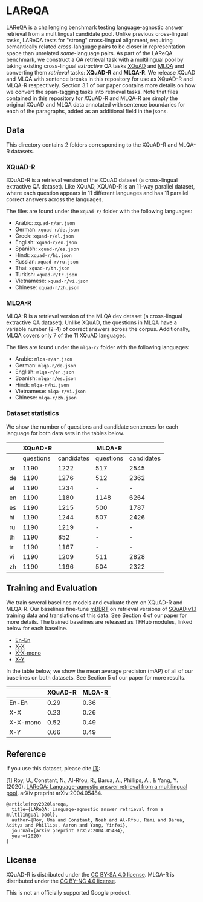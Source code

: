 # LAReQA
[LAReQA](https://arxiv.org/abs/2004.05484) is a challenging benchmark testing language-agnostic answer retrieval from a multilingual candidate pool. Unlike previous cross-lingual tasks, LAReQA tests for "strong" cross-lingual alignment, requiring semantically related *cross*-language pairs to be closer in representation space than unrelated *same*-language pairs. As part of the LAReQA benchmark, we construct a QA retrieval task with a multilingual pool by taking existing cross-lingual *extractive* QA tasks [XQuAD](https://github.com/deepmind/xquad) and [MLQA](https://github.com/facebookresearch/MLQA) and converting them *retrieval* tasks: **XQuAD-R** and **MLQA-R**. We release XQuAD and MLQA with sentence breaks in this repository for use as XQuAD-R and MLQA-R respectively. Section 3.1 of our paper contains more details on how we convert the span-tagging tasks into retrieval tasks. Note that files contained in this repository for XQuAD-R and MLQA-R are simply the original XQuAD and MLQA data annotated with sentence boundaries for each of the paragraphs, added as an additional field in the jsons.

## Data
This directory contains 2 folders corresponding to the XQuAD-R and MLQA-R datasets.

### XQuAD-R
XQuAD-R is a retrieval version of the XQuAD dataset (a cross-lingual extractive
QA dataset). Like XQuAD, XQUAD-R is an 11-way parallel dataset,  where each
question appears in 11 different languages and has 11 parallel correct answers
across the languages.

The files are found under the `xquad-r/` folder with the following languages:
* Arabic: `xquad-r/ar.json`
* German: `xquad-r/de.json`
* Greek: `xquad-r/el.json`
* English: `xquad-r/en.json`
* Spanish: `xquad-r/es.json`
* Hindi: `xquad-r/hi.json`
* Russian: `xquad-r/ru.json`
* Thai: `xquad-r/th.json`
* Turkish: `xquad-r/tr.json`
* Vietnamese: `xquad-r/vi.json`
* Chinese: `xquad-r/zh.json`

### MLQA-R
MLQA-R is a retrieval version of the MLQA dev dataset (a cross-lingual extractive QA
dataset). Unlike XQuAD, the questions in MLQA have a variable number (2-4) of
correct answers across the corpus. Additionally, MLQA covers only 7 of the 11
XQuAD languages. 

The files are found under the `mlqa-r/` folder with the following languages:
* Arabic: `mlqa-r/ar.json`
* German: `mlqa-r/de.json`
* English: `mlqa-r/en.json`
* Spanish: `mlqa-r/es.json`
* Hindi: `mlqa-r/hi.json`
* Vietnamese: `mlqa-r/vi.json`
* Chinese: `mlqa-r/zh.json`

### Dataset statistics
We show the number of questions and candidate sentences for each language for both data sets in the tables below.

|     | XQuAD-R   |            | MLQA-R    |            |
|-----|-----------|------------|-----------|------------|
|     | questions | candidates | questions | candidates |
| ar |      1190 |       1222 |       517 |       2545 |
| de |      1190 |       1276 |       512 |       2362 |
| el |      1190 |       1234 |        \- |         \- |
| en |      1190 |       1180 |      1148 |       6264 |
| es |      1190 |       1215 |       500 |       1787 |
| hi |      1190 |       1244 |       507 |       2426 |
| ru |      1190 |       1219 |        \- |         \- |
| th |      1190 |        852 |        \- |         \- |
| tr |      1190 |       1167 |        \- |         \- |
| vi |      1190 |       1209 |       511 |       2828 |
| zh |      1190 |       1196 |       504 |       2322 |


## Training and Evaluation
We train several baselines models and evaluate them on XQuAD-R and MLQA-R. Our baselines fine-tune [mBERT](https://github.com/google-research/bert) on retrieval versions of [SQuAD v1.1](https://www.aclweb.org/anthology/D16-1264/) training data and translations of this data. See Section 4 of our paper for more details. The trained baselines are released as TFHub modules, linked below for each baseline.

* [En-En]()
* [X-X]()
* [X-X-mono]()
* [X-Y]()

In the table below, we show the mean average precision (mAP) of all of our baselines on both datasets. See Section 5 of our paper for more results.

|          | XQuAD-R | MLQA-R |
|----------|---------|--------|
| En-En    |  0.29       |  0.36      |
| X-X      |  0.23       | 0.26       |
| X-X-mono |  0.52       | 0.49       |
| X-Y      |  0.66       |  0.49      |


## Reference
If you use this dataset, please cite [[1]](https://arxiv.org/abs/2004.05484):

[1] Roy, U., Constant, N., Al-Rfou, R., Barua, A., Phillips, A., & Yang, Y. (2020). [LAReQA: Language-agnostic answer retrieval from a multilingual pool](https://arxiv.org/abs/2004.05484). arXiv preprint arXiv:2004.05484.
```
@article{roy2020lareqa,
  title={LAReQA: Language-agnostic answer retrieval from a multilingual pool},
  author={Roy, Uma and Constant, Noah and Al-Rfou, Rami and Barua, Aditya and Phillips, Aaron and Yang, Yinfei},
  journal={arXiv preprint arXiv:2004.05484},
  year={2020}
}
```
## License
XQuAD-R is distributed under the [CC BY-SA 4.0 license](https://creativecommons.org/licenses/by-sa/4.0/legalcode).
MLQA-R is distributed under the [CC BY-NC 4.0 license](https://creativecommons.org/licenses/by-nc/4.0/legalcode).

This is not an officially supported Google product.
